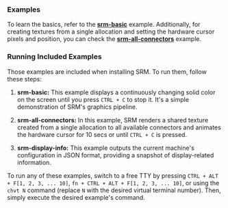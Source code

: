 ### Examples

To learn the basics, refer to the **[srm-basic](https://github.com/CuarzoSoftware/SRM/tree/main/src/examples/srm-basic)** example. Additionally, for creating textures from a single allocation and setting the hardware cursor pixels and position, you can check the **[srm-all-connectors](https://github.com/CuarzoSoftware/SRM/tree/main/src/examples/srm-all-connectors)** example.

### Running Included Examples

Those examples are included when installing SRM. To run them, follow these steps:

1. **srm-basic:** This example displays a continuously changing solid color on the screen until you press `CTRL + C` to stop it. It's a simple demonstration of SRM's graphics pipeline.

2. **srm-all-connectors:** In this example, SRM renders a shared texture created from a single allocation to all available connectors and animates the hardware cursor for 10 secs or until `CTRL + C` is pressed.

3. **srm-display-info:** This example outputs the current machine's configuration in JSON format, providing a snapshot of display-related information.

To run any of these examples, switch to a free TTY by pressing `CTRL + ALT + F[1, 2, 3, ... 10]`, `fn + CTRL + ALT + F[1, 2, 3, ... 10]`, or using the `chvt N` command (replace `N` with the desired virtual terminal number). Then, simply execute the desired example's command.